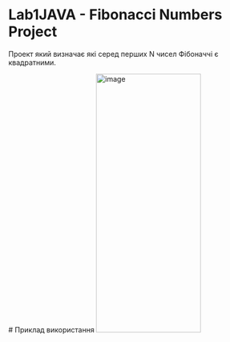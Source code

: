 ﻿# Lab1JAVA - Fibonacci Numbers Project

Проект який визначає які серед перших N чисел Фібоначчі є квадратними.

﻿# Приклад використання
<img width="209" height="517" alt="image" src="https://github.com/user-attachments/assets/83a1cc00-773e-49a5-9295-edbac9f24d28" />


